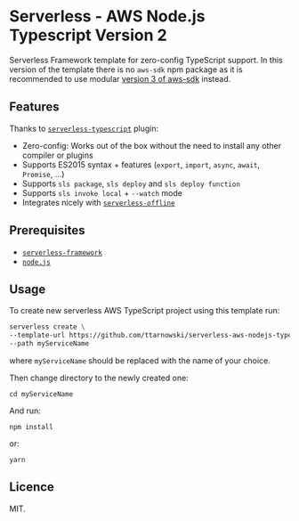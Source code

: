 # Serverless - AWS Node.js Typescript Version 2

Serverless Framework template for zero-config TypeScript support.
In this version of the template there is no `aws-sdk` npm package as it is recommended to use modular [version 3 of aws-sdk](https://github.com/aws/aws-sdk-js-v3) instead.

## Features

Thanks to [`serverless-typescript`](https://github.com/prisma-labs/serverless-plugin-typescript) plugin:

-   Zero-config: Works out of the box without the need to install any other compiler or plugins
-   Supports ES2015 syntax + features (`export`, `import`, `async`, `await`, `Promise`, ...)
-   Supports `sls package`, `sls deploy` and `sls deploy function`
-   Supports `sls invoke local` + `--watch` mode
-   Integrates nicely with [`serverless-offline`](https://github.com/dherault/serverless-offline)

## Prerequisites

-   [`serverless-framework`](https://github.com/serverless/serverless)
-   [`node.js`](https://nodejs.org)

## Usage

To create new serverless AWS TypeScript project using this template run:

```bash
serverless create \
--template-url https://github.com/ttarnowski/serverless-aws-nodejs-typescript-v2/tree/main \
--path myServiceName
```

where `myServiceName` should be replaced with the name of your choice.

Then change directory to the newly created one:

```
cd myServiceName
```

And run:

```
npm install
```

or:

```
yarn
```

## Licence

MIT.

